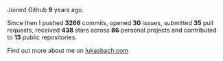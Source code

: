 Joined Github **9** years ago.

Since then I pushed **3266** commits, opened **30** issues, submitted **35** pull requests, received **438** stars across **86** personal projects and contributed to **13** public repositories.

Find out more about me on [lukasbach.com](https://lukasbach.com)
